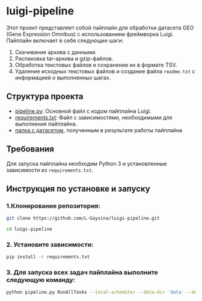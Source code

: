 # luigi-pipeline
Этот проект представляет собой пайплайн для обработки датасета GEO (Gene Expression Omnibus) с использованием фреймворка Luigi. Пайплайн включает в себя следующие шаги:

1. Скачивание архива с данными.
2. Распаковка tar-архива и gzip-файлов.
3. Обработка текстовых файлов и сохранение их в формате TSV.
4. Удаление исходных текстовых файлов и создание файла `readme.txt` с информацией о выполненных шагах.

## Структура проекта
- [pipeline.py](https://github.com/L-Gaysina/luigi-pipeline/blob/main/pipeline.py): Основной файл с кодом пайплайна Luigi.
- [requirements.txt](https://github.com/L-Gaysina/luigi-pipeline/blob/main/requirements.txt): Файл с зависимостями, необходимыми для выполнения пайплайна.
- [папка с датасетом](https://drive.google.com/drive/folders/1Cd430AMsyauHSPOnKTbnVI9N4XYvCnaO?usp=sharing), полученным в результате работы пайплайна

## Требования

Для запуска пайплайна необходим Python 3 и установленные зависимости из `requirements.txt`.

## Инструкция по установке и запуску

### 1.Клонирование репозитория:
```bash
git clone https://github.com/L-Gaysina/luigi-pipeline.git
```
```bash
cd luigi-pipeline
```
### 2. Установите зависимости:

```bash
pip install -r requirements.txt
```    

### 3. Для запуска всех задач пайплайна выполните следующую команду:

```bash
python pipeline.py RunAllTasks --local-scheduler --data-dir 'data' --dataset-series 'GSE68nnn' --dataset-name 'GSE68849'
```
